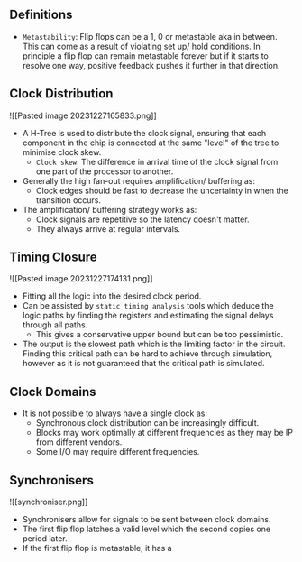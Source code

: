 ## Definitions
* `Metastability`: Flip flops can be a 1, 0 or metastable aka in between. This can come as a result of violating set up/ hold conditions. In principle a flip flop can remain metastable forever but if it starts to resolve one way, positive feedback pushes it further in that direction.

## Clock Distribution
![[Pasted image 20231227165833.png]]
* A H-Tree is used to distribute the clock signal, ensuring that each component in the chip is connected at the same "level" of the tree to minimise clock skew.
	* `Clock skew`: The difference in arrival time of the clock signal from one part of the processor to another.
* Generally the high fan-out requires amplification/ buffering as:
	* Clock edges should be fast to decrease the uncertainty in when the transition occurs.
* The amplification/ buffering strategy works as:
	* Clock signals are repetitive so the latency doesn't matter. 
	* They always arrive at regular intervals.

## Timing Closure
![[Pasted image 20231227174131.png]]
* Fitting all the logic into the desired clock period.
* Can be assisted by `static timing analysis` tools which deduce the logic paths by finding the registers and estimating the signal delays through all paths.
	* This gives a conservative upper bound but can be too pessimistic.
* The output is the slowest path which is the limiting factor in the circuit. Finding this critical path can be hard to achieve through simulation, however as it is not guaranteed that the critical path is simulated.

## Clock Domains
* It is not possible to always have a single clock as:
	* Synchronous clock distribution can be increasingly difficult.
	* Blocks may work optimally at different frequencies as they may be IP from different vendors.
	* Some I/O may require different frequencies.

## Synchronisers
![[synchroniser.png]]
* Synchronisers allow for signals to be sent between clock domains.
* The first flip flop latches a valid level which the second copies one period later.
* If the first flip flop is metastable, it has a 